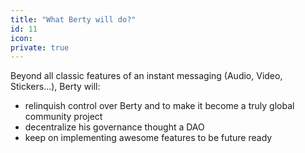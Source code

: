 ```yaml
---
title: "What Berty will do?"
id: 11
icon: 
private: true
---
```


Beyond all classic features of an instant messaging (Audio, Video, Stickers...), Berty will: 

- relinquish control over Berty and to make it become a truly global community project
- decentralize his governance thought a DAO
- keep on implementing awesome features to be future ready